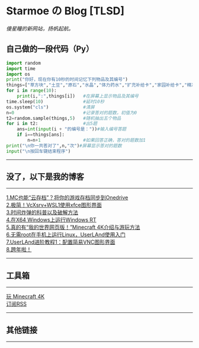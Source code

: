 # Starmoe の Blog [TLSD]

*傻星瞳的新网站，扬帆起航。*

## 自己做的一段代码（Py）

~~~ py
import random
import time
import os
print("你好，现在你有10秒的时间记忆下列物品及其编号")
things=["草方块","土豆","原石","水晶","体力药水","扩充补给卡","家园补给卡","精准补给卡","黑曜石","基岩"]
for i in range(10):
    print(i,":",things[i])   #在屏幕上显示物品及其编号
time.sleep(10)               #延时10秒
os.system("cls")             #清屏
n=0                          #记录答对的题数，初值为0
t2=random.sample(things,5)   #随机抽出五个物品
for i in t2:                 #出5题
    ans=int(input(i + "的编号是："))#输入编号答题
    if i==things[ans]:
        n=n+1                #如果回答正确，答对的题数加1
print("\n你一共答对了",n,"次")#屏幕显示答对的题数
input("\n按回车键结束程序")
~~~

---

## 没了，以下是我的博客  

---

[1.MC也能“云存档”？将你的游戏存档同步到Onedrive](/archive/2022-12-29-01.html "MC也能“云存档”？将你的游戏存档同步到Onedrive")  
[2.极简！VcXsrv+WSL1使用xfce图形界面](/archive/2022-12-29-02.html "极简！VcXsrv+WSL1使用xfce图形界面")  
[3.时间炸弹的科普以及破解方法](/archive/2022-12-29-03.html "时间炸弹的科普以及破解方法")  
[4.在X64 Windows上运行Windows RT](/archive/2022-12-30-01.html "在X64 Windows上运行Windows RT")  
[5.真的有“我的世界网页版！”Minecraft 4K介绍与游玩方法](/archive/2022-12-30-02.html "真的有“我的世界网页版！”Minecraft 4K介绍与游玩方法")  
[6.无需root在手机上运行Linux，UserLAnd使用入门](/archive/2022-12-30-03.html "无需root在手机上运行Linux，UserLAnd使用入门")  
[7.UserLAnd进阶教程1：配置简易VNC图形界面](/archive/2022-12-31-01.html "UserLAnd进阶教程1：配置简易VNC图形界面")  
[8.跨年啦！](/archive/2023-01-01-01.html "跨年啦！")

---

## 工具箱

---

[玩 Minecraft 4K](/Other/MC4K.html)  
[订阅RSS](/rss/atom.xml)

---

## 其他链接

---
